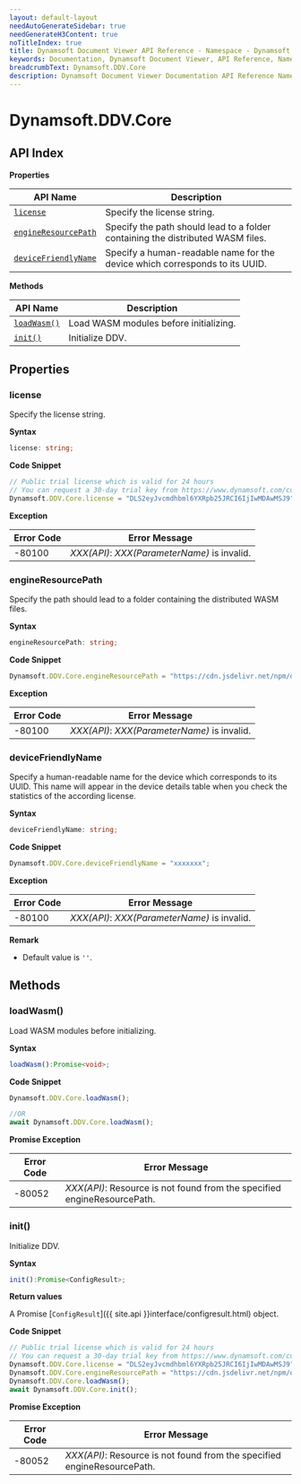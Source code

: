 ```yaml
---
layout: default-layout
needAutoGenerateSidebar: true
needGenerateH3Content: true
noTitleIndex: true
title: Dynamsoft Document Viewer API Reference - Namespace - Dynamsoft.DDV.Core
keywords: Documentation, Dynamsoft Document Viewer, API Reference, Namespace, Dynamsoft.DDV.Core
breadcrumbText: Dynamsoft.DDV.Core
description: Dynamsoft Document Viewer Documentation API Reference Namespace Dynamsoft.DDV.Core Page
---
```


# Dynamsoft.DDV.Core

## API Index

**Properties**

| API Name             | Description                                                  |
| -------------------- | ------------------------------------------------------------ |
| [`license` ](#engineresourcepath)           | Specify the license string.                                  |
| [`engineResourcePath`](#engineresourcepath) | Specify the path should lead to a folder containing the distributed WASM files. |
| [`deviceFriendlyName`](#devicefriendlyname) | Specify a human-readable name for the device which corresponds to its UUID. |

**Methods**

| API Name     | Description                            |
| ------------ | -------------------------------------- |
| [`loadWasm()`](#loadwasm) | Load WASM modules before initializing. |
| [`init()`](#init)     | Initialize DDV.                        |

## Properties

### license

Specify the license string.

**Syntax**

```typescript
license: string;
```

**Code Snippet**

```typescript
// Public trial license which is valid for 24 hours
// You can request a 30-day trial key from https://www.dynamsoft.com/customer/license/trialLicense/?product=ddv
Dynamsoft.DDV.Core.license = "DLS2eyJvcmdhbml6YXRpb25JRCI6IjIwMDAwMSJ9";
```

**Exception**

 Error Code  | Error Message                                        
--------|-----------------------------------------------------
 -80100 | *XXX(API)*: *XXX(ParameterName)* is invalid. 

### engineResourcePath

Specify the path should lead to a folder containing the distributed WASM files.

**Syntax**

```typescript
engineResourcePath: string;
```

**Code Snippet**

```typescript
Dynamsoft.DDV.Core.engineResourcePath = "https://cdn.jsdelivr.net/npm/dynamsoft-document-viewer@1.1.0/dist/engine";
```

**Exception**

 Error Code  | Error Message                                        
--------|-----------------------------------------------------
 -80100 | *XXX(API)*: *XXX(ParameterName)* is invalid. 


### deviceFriendlyName

Specify a human-readable name for the device which corresponds to its UUID. This name will appear in the device details table when you check the statistics of the according license. 

**Syntax**

```typescript
deviceFriendlyName: string;
```

**Code Snippet**

```typescript
Dynamsoft.DDV.Core.deviceFriendlyName = "xxxxxxx";
```

**Exception**

 Error Code  | Error Message                                        
--------|-----------------------------------------------------
 -80100 | *XXX(API)*: *XXX(ParameterName)* is invalid. 

**Remark**

- Default value is `''`.

## Methods

### loadWasm()

Load WASM modules before initializing.

**Syntax**

```typescript
loadWasm():Promise<void>;  
```

**Code Snippet**

```typescript
Dynamsoft.DDV.Core.loadWasm(); 

//OR
await Dynamsoft.DDV.Core.loadWasm(); 
```

**Promise Exception**

 Error Code  | Error Message                                        
--------|-----------------------------------------------------
 -80052 | *XXX(API)*: Resource is not found from the specified engineResourcePath.


### init()

Initialize DDV.

**Syntax**

```typescript
init():Promise<ConfigResult>;
```

**Return values**

A Promise [`ConfigResult`]({{ site.api }}interface/configresult.html) object. 

**Code Snippet**

```typescript
// Public trial license which is valid for 24 hours
// You can request a 30-day trial key from https://www.dynamsoft.com/customer/license/trialLicense/?product=ddv
Dynamsoft.DDV.Core.license = "DLS2eyJvcmdhbml6YXRpb25JRCI6IjIwMDAwMSJ9";
Dynamsoft.DDV.Core.engineResourcePath = "https://cdn.jsdelivr.net/npm/dynamsoft-document-viewer@1.1.0/dist/engine";
Dynamsoft.DDV.Core.loadWasm(); 
await Dynamsoft.DDV.Core.init(); 
```

**Promise Exception**

 Error Code  | Error Message                                        
--------|-----------------------------------------------------
 -80052 | *XXX(API)*: Resource is not found from the specified engineResourcePath.
